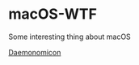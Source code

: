 # macOS-WTF
Some interesting thing about macOS

[Daemonomicon](https://github.com/SenorSamuel/macOS-WTF/issues/1)
